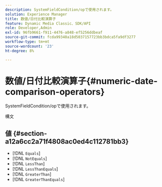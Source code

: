 ```yaml
---
description: SystemFieldCondition/opで使用されます。
solution: Experience Manager
title: 数値/日付比較演算子
feature: Dynamic Media Classic、SDK/API
role: Developer,Admin
exl-id: 96fb9661-f911-4476-a848-ef5256ddbeaf
source-git-commit: fcda99340a18d5037157723bb3bdca5fa9df3277
workflow-type: tm+mt
source-wordcount: '23'
ht-degree: 8%

---
```


# 数値/日付比較演算子{#numeric-date-comparison-operators}

SystemFieldCondition/opで使用されます。

構文

## 値 {#section-a12a6cc2a71f4808ac0ed4c112781bb3}

* [!DNL `Equals`]
* [!DNL `NotEquals`]
* [!DNL `LessThan`]
* [!DNL `LessThanEquals`]
* [!DNL `GreaterThan`]
* [!DNL `GreaterThanEquals`]

